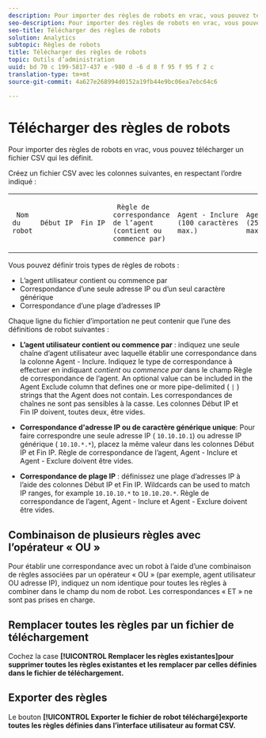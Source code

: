 ```yaml
---
description: Pour importer des règles de robots en vrac, vous pouvez télécharger un fichier CSV qui les définit.
seo-description: Pour importer des règles de robots en vrac, vous pouvez télécharger un fichier CSV qui les définit.
seo-title: Télécharger des règles de robots
solution: Analytics
subtopic: Règles de robots
title: Télécharger des règles de robots
topic: Outils d’administration
uuid: bd 70 c 199-5817-437 e -980 d -6 d 8 f 95 f 95 f 2 c
translation-type: tm+mt
source-git-commit: 4a627e268994d0152a19fb44e9bc06ea7ebc64c6

---
```



# Télécharger des règles de robots

Pour importer des règles de robots en vrac, vous pouvez télécharger un fichier CSV qui les définit.

Créez un fichier CSV avec les colonnes suivantes, en respectant l’ordre indiqué :

<table id="table_770891EF9E4A49F695977BB6446736B5"> 
 <tbody> 
  <tr> 
   <td colname="col1"> <p> <code> Nom du robot</code> </p> </td> 
   <td colname="col2"> <p> <code>Début IP</code> </p> </td> 
   <td colname="col3"> <p> <code>Fin IP</code> </p> </td> 
   <td colname="col4"> <p> <code> Règle de correspondance de l’agent (contient ou commence par)</code> </p> </td> 
   <td colname="col5"> <p> <code>Agent - Inclure (100 caractères max.)</code> </p> </td> 
   <td colname="col6"> <p> <code>Agent - Exclure (255 caractères max.)</code> </p> </td> 
  </tr> 
 </tbody> 
</table>

Vous pouvez définir trois types de règles de robots :

* L’agent utilisateur contient ou commence par
* Correspondance d’une seule adresse IP ou d’un seul caractère générique
* Correspondance d’une plage d’adresses IP

Chaque ligne du fichier d’importation ne peut contenir que l’une des définitions de robot suivantes :

* **L’agent utilisateur contient ou commence par** : indiquez une seule chaîne d’agent utilisateur avec laquelle établir une correspondance dans la colonne Agent - Inclure. Indiquez le type de correspondance à effectuer en indiquant *contient* ou *commence par* dans le champ Règle de correspondance de l’agent. An optional value can be included in the Agent Exclude column that defines one or more pipe-delimited ( `|` ) strings that the Agent does not contain. Les correspondances de chaînes ne sont pas sensibles à la casse. Les colonnes Début IP et Fin IP doivent, toutes deux, être vides.

* **Correspondance d'adresse IP ou de caractère générique unique**: Pour faire correspondre une seule adresse IP ( `10.10.10.1`) ou adresse IP générique ( `10.10.*.*`), placez la même valeur dans les colonnes Début IP et Fin IP. Règle de correspondance de l’agent, Agent - Inclure et Agent - Exclure doivent être vides.

* **Correspondance de plage IP** : définissez une plage d’adresses IP à l’aide des colonnes Début IP et Fin IP. Wildcards can be used to match IP ranges, for example `10.10.10.*` to `10.10.20.*`. Règle de correspondance de l’agent, Agent - Inclure et Agent - Exclure doivent être vides.

## Combinaison de plusieurs règles avec l’opérateur « OU »

Pour établir une correspondance avec un robot à l’aide d’une combinaison de règles associées par un opérateur « OU » (par exemple, agent utilisateur OU adresse IP), indiquez un nom identique pour toutes les règles à combiner dans le champ du nom de robot. Les correspondances « ET » ne sont pas prises en charge.

## Remplacer toutes les règles par un fichier de téléchargement

Cochez la case **[!UICONTROL Remplacer les règles existantes]pour supprimer toutes les règles existantes et les remplacer par celles définies dans le fichier de téléchargement.**

## Exporter des règles

Le bouton **[!UICONTROL Exporter le fichier de robot téléchargé]exporte toutes les règles définies dans l’interface utilisateur au format CSV.**
